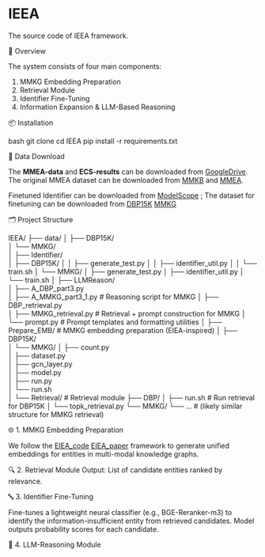 # IEEA
The source code of IEEA framework.

🔧 Overview

The system consists of four main components:

1. MMKG Embedding Preparation
2. Retrieval Module
3. Identifier Fine-Tuning
4. Information Expansion & LLM-Based Reasoning

📦 Installation

bash
git clone
cd IEEA
pip install -r requirements.txt

🔗 Data Download

The **MMEA-data** and **ECS-results** can be downloaded from  [GoogleDrive](https://drive.google.com/drive/folders/1wfErYdAV93yxPtPHqkGanbmb_Ztv-LRU?usp=drive_link).
The original MMEA dataset can be downloaded from  [MMKB](https://github.com/mniepert/mmkb) and [MMEA](https://github.com/lzxlin/mclea?tab=readme-ov-file).

Finetuned Identifier can be downloaded from [ModelScope](https://www.modelscope.cn/collections/ICEA-88f1bd52936f4e) ;
The dataset for finetuning can be downloaded from [DBP15K](https://www.modelscope.cn/datasets/hahawang111/DBP15K) [MMKG](https://www.modelscope.cn/datasets/hahawang111/MMKG_information_insufficiency_identifier_finetune_dataset)



🗂️ Project Structure

IEEA/
├── data/
│   ├── DBP15K/        
│   └── MMKG/            
│
├── Identifier/         
│   ├── DBP15K/
│   │   ├── generate_test.py
│   │   ├── identifier_util.py
│   │   └── train.sh
│   └── MMKG/
│       ├── generate_test.py
│       ├── identifier_util.py
│       └── train.sh
│
├── LLMReason/           
│   ├── A_DBP_part3.py     
│   ├── A_MMKG_part3_1.py  # Reasoning script for MMKG
│   ├── DBP_retrieval.py   
│   ├── MMKG_retrieval.py  # Retrieval + prompt construction for MMKG
│   └── prompt.py          # Prompt templates and formatting utilities
│
├── Prepare_EMB/          # MMKG embedding preparation (EIEA-inspired)
│   ├── DBP15K/            
│   └── MMKG/
│       ├── count.py       
│       ├── dataset.py     
│       ├── gcn_layer.py   
│       ├── model.py      
│       ├── run.py        
│       └── run.sh         
│
└── Retrieval/            # Retrieval module
    ├── DBP/
    │   ├── run.sh         # Run retrieval for DBP15K
    │   └── topk_retrieval.py
    └── MMKG/
        └── ...            # (likely similar structure for MMKG retrieval)

🌐 1. MMKG Embedding Preparation

We follow the [EIEA_code](https://github.com/Bubble-bubble77/EIEA) [EIEA_paper](https://dl.acm.org/doi/10.1145/3711896.3736948) framework to generate unified embeddings for entities in multi-modal knowledge graphs.

🔍 2. Retrieval Module
Output: List of candidate entities ranked by relevance.

🔤 3. Identifier Fine-Tuning

Fine-tunes a lightweight neural classifier (e.g., BGE-Reranker-m3) to identify the information-insufficient entity from retrieved candidates.
Model outputs probability scores for each candidate. 

🤖 4. LLM-Reasoning Module

